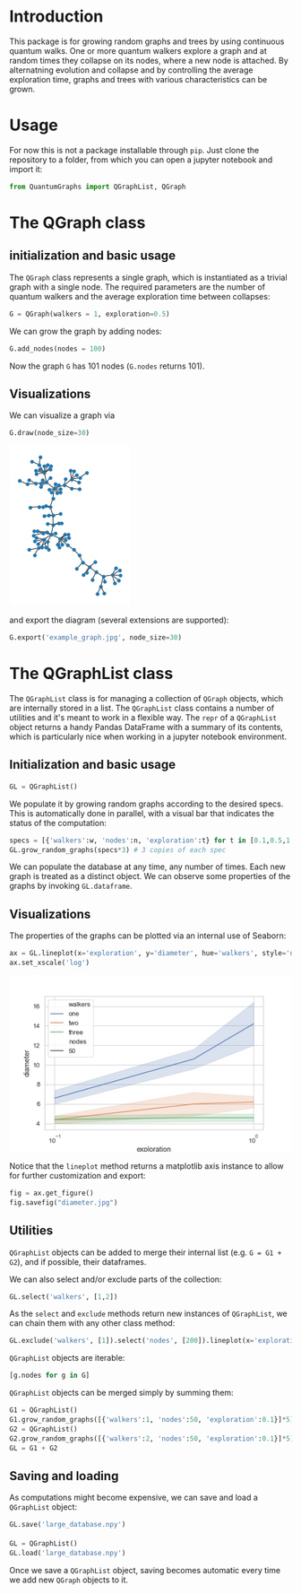 # Introduction
This package is for growing random graphs and trees by using continuous quantum walks.
One or more quantum walkers explore a graph and at random times they collapse on its nodes, where a new node is attached. By alternatning evolution and collapse and by controlling the average exploration time, graphs and trees with various characteristics can be grown.

# Usage
For now this is not a package installable through `pip`. Just clone the repository to a folder, from which you can open a jupyter notebook and import it:
```python
from QuantumGraphs import QGraphList, QGraph
```

# The QGraph class

## initialization and basic usage
The `QGraph` class represents a single graph, which is instantiated as a trivial graph with a single node.
The required parameters are the number of quantum walkers and the average exploration time between collapses:
```python
G = QGraph(walkers = 1, exploration=0.5)
```

We can grow the graph by adding nodes:
```python
G.add_nodes(nodes = 100)
```
Now the graph `G` has 101 nodes (`G.nodes` returns 101).

## Visualizations
We can visualize a graph via
```python
G.draw(node_size=30)
```
![img](/plots/example_graph.jpg "Example graph")

and export the diagram (several extensions are supported):
```python
G.export('example_graph.jpg', node_size=30)
```

# The QGraphList class
The `QGraphList` class is for managing a collection of `QGraph` objects, which are internally stored in a list.
The `QGraphList` class contains a number of utilities and it's meant to work in a flexible way.
The `repr` of a `QGraphList` object returns a handy Pandas DataFrame with a summary of its contents, which is particularly nice when working in a jupyter notebook environment.

## Initialization and basic usage
```python
GL = QGraphList()
```
We populate it by growing random graphs according to the desired specs. This is automatically done in parallel, with a visual bar that indicates the status of the computation:
```python
specs = [{'walkers':w, 'nodes':n, 'exploration':t} for t in [0.1,0.5,1.0] for w in [1,2,3] for n in [100,200]]
GL.grow_random_graphs(specs*3) # 3 copies of each spec
```
We can populate the database at any time, any number of times. Each new graph is treated as a distinct object.
We can observe some properties of the graphs by invoking `GL.dataframe`.

## Visualizations
The properties of the graphs can be plotted via an internal use of Seaborn:
```python
ax = GL.lineplot(x='exploration', y='diameter', hue='walkers', style='nodes')
ax.set_xscale('log')
```
![img](/plots/diameter.jpg "Diameter plot")

Notice that the `lineplot` method returns a matplotlib axis instance to allow for further customization and export:

```python
fig = ax.get_figure()
fig.savefig("diameter.jpg")
```

## Utilities
`QGraphList` objects can be added to merge their internal list (e.g. `G = G1 + G2`), and if possible, their dataframes.

We can also select and/or exclude parts of the collection:
```python
GL.select('walkers', [1,2])
```

As the `select` and `exclude` methods return new instances of `QGraphList`, we can chain them with any other class method:
```python
GL.exclude('walkers', [1]).select('nodes', [200]).lineplot(x='exploration', y='clustering', hue='walkers')
```

`QGraphList` objects are iterable:
```python
[g.nodes for g in G]
```

`QGraphList` objects can be merged simply by summing them:
```python
G1 = QGraphList()
G1.grow_random_graphs([{'walkers':1, 'nodes':50, 'exploration':0.1}]*5)
G2 = QGraphList()
G2.grow_random_graphs([{'walkers':2, 'nodes':50, 'exploration':0.1}]*5)
GL = G1 + G2 
```

## Saving and loading
As computations might become expensive, we can save and load a `QGraphList` object:
```python
GL.save('large_database.npy')

GL = QGraphList()
GL.load('large_database.npy')
```
Once we save a `QGraphList` object, saving becomes automatic every time we add new `QGraph` objects to it.
